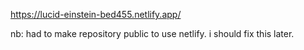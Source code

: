 https://lucid-einstein-bed455.netlify.app/

nb: had to make repository public to use netlify. i should fix this later. 
